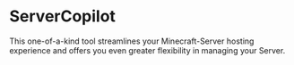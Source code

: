 # ServerCopilot
This one-of-a-kind tool streamlines your Minecraft-Server hosting experience and offers you even greater flexibility in managing your Server.
